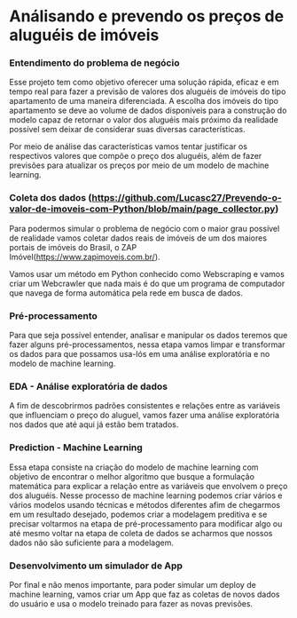 # Análisando e prevendo os preços de aluguéis de imóveis

### Entendimento do problema de negócio

Esse projeto tem como objetivo oferecer uma solução rápida, eficaz e em tempo real para fazer a previsão de valores dos aluguéis de imóveis do tipo apartamento de uma maneira diferenciada.
A escolha dos imóveis do tipo apartamento se deve ao volume de dados disponíveis para a construção do modelo capaz de retornar o valor dos aluguéis mais próximo da realidade possível sem deixar de considerar suas diversas características.

Por meio de análise das características vamos tentar justificar os respectivos valores que compõe o preço dos aluguéis, além de fazer previsões para atualizar os preços por meio de um modelo de machine learning.

### Coleta dos dados (https://github.com/Lucasc27/Prevendo-o-valor-de-imoveis-com-Python/blob/main/page_collector.py)

Para podermos simular o problema de negócio com o maior grau possível de realidade vamos coletar dados reais de imóveis de um dos maiores portais de imóveis do Brasil, o ZAP Imóvel(https://www.zapimoveis.com.br/).

Vamos usar um método em Python conhecido como Webscraping e vamos criar um Webcrawler que nada mais é do que um programa de computador que navega de forma automática pela rede em busca de dados.

### Pré-processamento

Para que seja possível entender, analisar e manipular os dados teremos que fazer alguns pré-processamentos, nessa etapa vamos limpar e transformar os dados para que possamos usa-lós em uma análise exploratória e no modelo de machine learning.

### EDA - Análise exploratória de dados

A fim de descobrirmos padrões consistentes e relações entre as variáveis que influenciam o preço do aluguel, vamos fazer uma análise exploratória nos dados que até aqui já estão bem tratados.

### Prediction - Machine Learning

Essa etapa consiste na criação do modelo de machine learning com objetivo de encontrar o melhor algoritmo que busque a formulação matemática para explicar a relação entre as variáveis que envolvem o preço dos aluguéis. Nesse processo de machine learning podemos criar vários e vários modelos usando técnicas e métodos diferentes afim de chegarmos em um resultado desejado, podemos criar a modelagem preditiva e se precisar voltarmos na etapa de pré-processamento para modificar algo ou até mesmo voltar na etapa de coleta de dados se acharmos que nossos dados não são suficiente para a modelagem.

### Desenvolvimento um simulador de App

Por final e não menos importante, para poder simular um deploy de machine learning, vamos criar um App que faz as coletas de novos dados do usuário e usa o modelo treinado para fazer as novas previsões.
